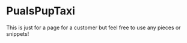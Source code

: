 # PualsPupTaxi
  This is just for a page for a customer but feel free to use any pieces or snippets!
